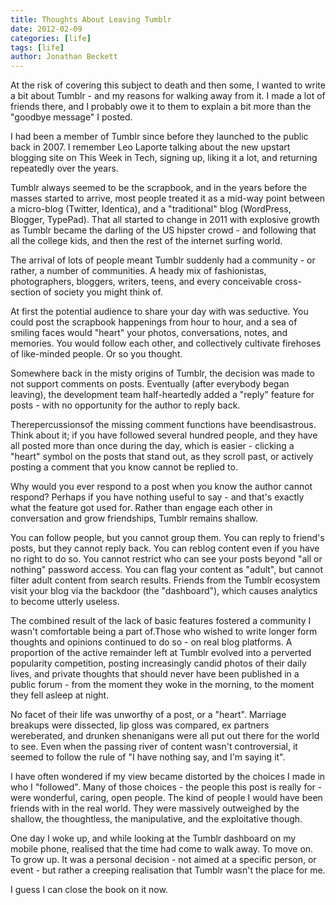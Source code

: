 ```yaml
---
title: Thoughts About Leaving Tumblr
date: 2012-02-09
categories: [life]
tags: [life]
author: Jonathan Beckett
---
```


At the risk of covering this subject to death and then some, I wanted to write a bit about Tumblr - and my reasons for walking away from it. I made a lot of friends there, and I probably owe it to them to explain a bit more than the "goodbye message" I posted.

I had been a member of Tumblr since before they launched to the public back in 2007. I remember Leo Laporte talking about the new upstart blogging site on This Week in Tech, signing up, liking it a lot, and returning repeatedly over the years.

Tumblr always seemed to be the scrapbook, and in the years before the masses started to arrive, most people treated it as a mid-way point between a micro-blog (Twitter, Identica), and a "traditional" blog (WordPress, Blogger, TypePad). That all started to change in 2011 with explosive growth as Tumblr became the darling of the US hipster crowd - and following that all the college kids, and then the rest of the internet surfing world.

The arrival of lots of people meant Tumblr suddenly had a community - or rather, a number of communities. A heady mix of fashionistas, photographers, bloggers, writers, teens, and every conceivable cross-section of society you might think of.

At first the potential audience to share your day with was seductive. You could post the scrapbook happenings from hour to hour, and a sea of smiling faces would "heart" your photos, conversations, notes, and memories. You would follow each other, and collectively cultivate firehoses of like-minded people. Or so you thought.

Somewhere back in the misty origins of Tumblr, the decision was made to not support comments on posts. Eventually (after everybody began leaving), the development team half-heartedly added a "reply" feature for posts - with no opportunity for the author to reply back.

Therepercussionsof the missing comment functions have beendisastrous. Think about it; if you have followed several hundred people, and they have all posted more than once during the day, which is easier - clicking a "heart" symbol on the posts that stand out, as they scroll past, or actively posting a comment that you know cannot be replied to.

Why would you ever respond to a post when you know the author cannot respond? Perhaps if you have nothing useful to say - and that's exactly what the feature got used for. Rather than engage each other in conversation and grow friendships, Tumblr remains shallow.

You can follow people, but you cannot group them. You can reply to friend's posts, but they cannot reply back. You can reblog content even if you have no right to do so. You cannot restrict who can see your posts beyond "all or nothing" password access. You can flag your content as "adult", but cannot filter adult content from search results. Friends from the Tumblr ecosystem visit your blog via the backdoor (the "dashboard"), which causes analytics to become utterly useless.

The combined result of the lack of basic features fostered a community I wasn't comfortable being a part of.Those who wished to write longer form thoughts and opinions continued to do so - on real blog platforms. A proportion of the active remainder left at Tumblr evolved into a perverted popularity competition, posting increasingly candid photos of their daily lives, and private thoughts that should never have been published in a public forum - from the moment they woke in the morning, to the moment they fell asleep at night.

No facet of their life was unworthy of a post, or a "heart". Marriage breakups were dissected, lip gloss was compared, ex partners wereberated, and drunken shenanigans were all put out there for the world to see. Even when the passing river of content wasn't controversial, it seemed to follow the rule of "I have nothing say, and I'm saying it".

I have often wondered if my view became distorted by the choices I made in who I "followed". Many of those choices - the people this post is really for - were wonderful, caring, open people. The kind of people I would have been friends with in the real world. They were massively outweighed by the shallow, the thoughtless, the manipulative, and the exploitative though.

One day I woke up, and while looking at the Tumblr dashboard on my mobile phone, realised that the time had come to walk away. To move on. To grow up. It was a personal decision - not aimed at a specific person, or event - but rather a creeping realisation that Tumblr wasn't the place for me.

I guess I can close the book on it now.
